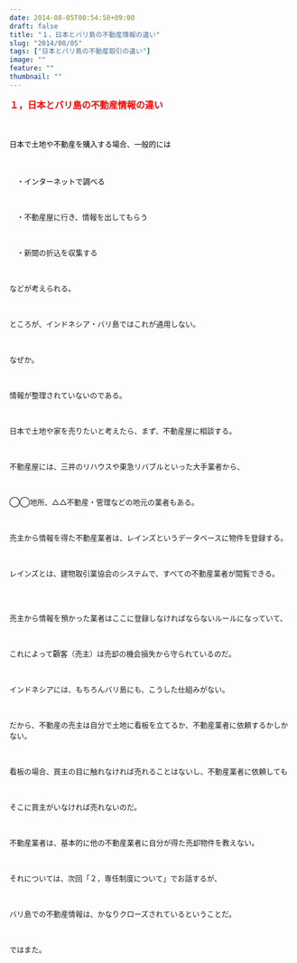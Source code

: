 ```yaml
---
date: 2014-08-05T00:54:58+09:00
draft: false
title: "１，日本とバリ島の不動産情報の違い"
slug: "2014/08/05"
tags: ["日本とバリ島の不動産取引の違い"]
image: ""
feature: ""
thumbnail: ""
---
```

<p><font color="#ff0000" size="3"><strong>１，日本とバリ島の不動産情報の違い</strong></font></p><p><strong><font color="#ff0000" size="3"><br/></font></strong></p><p><font color="#000000" size="2">日本で土地や不動産を購入する場合、一般的には</font></p><p><font color="#000000" size="2">　</font></p><p><font color="#000000" size="2">　・インターネットで調べる</font></p><p><font size="2"><br/></font></p><p><font size="2">　・不動産屋に行き、情報を出してもらう</font></p><p><font size="2"><br/></font></p><p><font size="2">　・新聞の折込を収集する</font></p><p><font size="2"><br/></font></p><p><font size="2">などが考えられる。</font></p><p><font size="2"><br/></font></p><p><font size="2">ところが、インドネシア・バリ島ではこれが通用しない。</font></p><p><font size="2"><br/></font></p><p><font size="2">なぜか。</font></p><p><font size="2"><br/></font></p><p><font size="2">情報が整理されていないのである。</font></p><p><font size="2"><br/></font></p><p><font size="2">日本で土地や家を売りたいと考えたら、まず、不動産屋に相談する。</font></p><p><font size="2"><br/></font></p><p><font size="2">不動産屋には、三井のリハウスや東急リバブルといった大手業者から、</font></p><p><font size="2"><br/></font></p><p><font size="2">◯◯地所、△△不動産・管理などの地元の業者もある。</font></p><p><font size="2"><br/></font></p><p><font size="2">売主から情報を得た不動産業者は、レインズというデータベースに物件を登録する。</font></p><p><font size="2"><br/></font></p><p><font size="2">レインズとは、建物取引業協会のシステムで、すべての不動産業者が閲覧できる。</font></p><p><font size="2"><br/><br/></font></p><p><font size="2">売主から情報を預かった業者はここに登録しなければならないルールになっていて、</font></p><p><font size="2"><br/></font></p><p><font size="2">これによって顧客（売主）は売却の機会損失から守られているのだ。</font></p><p><font size="2"><br/></font></p><p><font size="2">インドネシアには、もちろんバリ島にも、こうした仕組みがない。</font></p><p><font size="2"><br/></font></p><p><font size="2">だから、不動産の売主は自分で土地に看板を立てるか、不動産業者に依頼するかしかない。</font></p><p><font size="2"><br/></font></p><p><font size="2">看板の場合、買主の目に触れなければ売れることはないし、不動産業者に依頼しても</font></p><p><font size="2"><br/></font></p><p><font size="2">そこに買主がいなければ売れないのだ。</font></p><p><font size="2"><br/></font></p><p><font size="2">不動産業者は、基本的に他の不動産業者に自分が得た売却物件を教えない。</font></p><p><font size="2"><br/></font></p><p><font size="2">それについては、次回「２，専任制度について」でお話するが、</font></p><p><font size="2"><br/></font></p><p><font size="2">バリ島での不動産情報は、かなりクローズされているということだ。</font></p><p><font size="2"><br/></font></p><p><font size="2">ではまた。</font></p><p><br/></p><p><font size="1"><br/></font></p><p><font size="1"><br/></font></p><p><font size="1"><br/></font></p><p><font size="1"><br/></font></p><p><font size="1"><br/></font></p><p><font size="1"><br/></font></p><p><font size="1"><br/></font></p><p><font size="1"><br/></font></p><p><font size="1"><br/></font></p>

